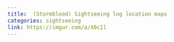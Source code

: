 ```yaml
---
title:  (Stormblood) Sightseeing log location maps
categories: sightseeing
link: https://imgur.com/a/X0c1l
---
```

